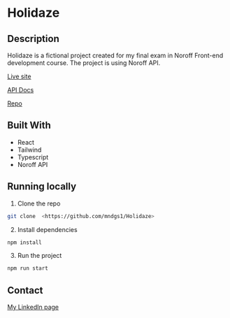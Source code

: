 # Holidaze

## Description

Holidaze is a fictional project created for my final exam in
Noroff Front-end development course. The project is using
Noroff API.

[Live site](https://holidaze-eight.vercel.app/holidaze/properties)

[API Docs](https://docs.noroff.dev/docs/v2/holidaze/bookings)

[Repo](https://github.com/mndgs1/Holidaze)

## Built With

-   React
-   Tailwind
-   Typescript
-   Noroff API

## Running locally

1. Clone the repo

```bash
git clone  <https://github.com/mndgs1/Holidaze>
```

2. Install dependencies

```bash
npm install
```

3. Run the project

```bash
npm run start
```

## Contact

[My LinkedIn page](https://www.linkedin.com/in/mindaugas-bankauskas-37445a144/)
